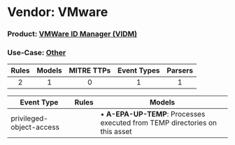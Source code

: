 Vendor: VMware
==============
### Product: [VMWare ID Manager (VIDM)](../ds_vmware_vmware_id_manager_(vidm).md)
### Use-Case: [Other](../../../../UseCases/uc_other.md)

| Rules | Models | MITRE TTPs | Event Types | Parsers |
|:-----:|:------:|:----------:|:-----------:|:-------:|
|   2   |   1    |     0      |      1      |    1    |

| Event Type               | Rules | Models                                                                          |
| ------------------------ | ----- | ------------------------------------------------------------------------------- |
| privileged-object-access |       |  • <b>A-EPA-UP-TEMP</b>: Processes executed from TEMP directories on this asset |